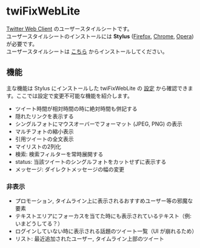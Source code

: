 # twiFixWebLite
[Twitter Web Client](https://twitter.com/) のユーザースタイルシートです。  
ユーザースタイルシートのインストールには **Stylus** ([Firefox](https://addons.mozilla.org/ja/firefox/addon/styl-us/), [Chrome](https://chrome.google.com/webstore/detail/stylus/clngdbkpkpeebahjckkjfobafhncgmne), [Opera](https://addons.opera.com/ja/extensions/details/stylus/)) が必要です。  
ユーザースタイルシートは [こちら](https://raw.githubusercontent.com/AviSynthPlus/twiFixWebLite/master/twiFixWebLite.user.css) からインストールしてください。

## 機能
主な機能は Stylus にインストールした twiFixWebLite の [設定](https://i.imgur.com/CaH4veD.png) から確認できます。ここでは設定で変更不可能な機能を紹介します。

* ツイート時間が相対時間の時に絶対時間も併記する
* 隠れたリンクを表示する
* シングルフォトにマウスオーバーでフォーマット (JPEG, PNG) の表示
* マルチフォトの縮小表示
* 引用ツイートの全文表示
* マイリストの2列化
* 検索: 検索フィルターを常時展開する
* status: 当該ツイートのシングルフォトをカットせずに表示する
* メッセージ: ダイレクトメッセージの幅の変更

### 非表示
* プロモーション, タイムライン上に表示されるおすすめユーザー等の邪魔な要素
* テキストエリアにフォーカスを当てた時にも表示されているテキスト（例: いまどうしてる？）
* ログインしていない時に表示される話題のツイート一覧（UI が崩れるため）
* リスト: 最近追加されたユーザー, タイムライン上部のツイート